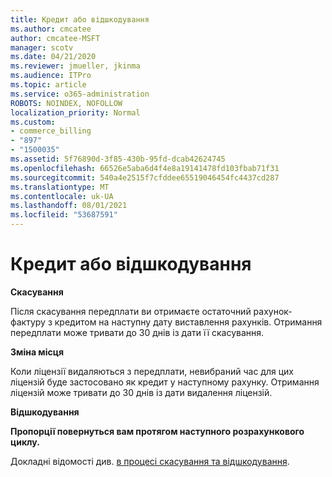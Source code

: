 ```yaml
---
title: Кредит або відшкодування
ms.author: cmcatee
author: cmcatee-MSFT
manager: scotv
ms.date: 04/21/2020
ms.reviewer: jmueller, jkinma
ms.audience: ITPro
ms.topic: article
ms.service: o365-administration
ROBOTS: NOINDEX, NOFOLLOW
localization_priority: Normal
ms.custom:
- commerce_billing
- "897"
- "1500035"
ms.assetid: 5f76890d-3f85-430b-95fd-dcab42624745
ms.openlocfilehash: 66526e5aba6d4f4e8a19141478fd103fbab71f31
ms.sourcegitcommit: 540a4e2515f7cfddee65519046454fc4437cd287
ms.translationtype: MT
ms.contentlocale: uk-UA
ms.lasthandoff: 08/01/2021
ms.locfileid: "53687591"
---
```

# <a name="creditrefund"></a>Кредит або відшкодування

**Скасування**
  
Після скасування передплати ви отримаєте остаточний рахунок-фактуру з кредитом на наступну дату виставлення рахунків. Отримання передплати може тривати до 30 днів із дати її скасування.
  
**Зміна місця**
  
Коли ліцензії видаляються з передплати, невибраний час для цих ліцензій буде застосовано як кредит у наступному рахунку. Отримання ліцензій може тривати до 30 днів із дати видалення ліцензій.

**Відшкодування**

**Пропорції повернуться вам протягом наступного розрахункового циклу.**

Докладні відомості див. [в процесі скасування та відшкодування](/microsoft-365/commerce/subscriptions/cancel-your-subscription). 
